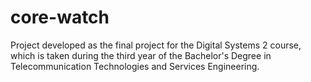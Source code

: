 # core-watch
Project developed as the final project for the Digital Systems 2 course, which is taken during the third year of the Bachelor's Degree in Telecommunication Technologies and Services Engineering.
